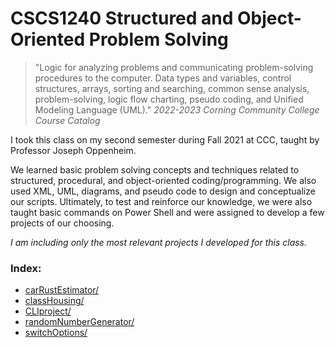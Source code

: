 # CSCS1240 Structured and Object-Oriented Problem Solving

> "Logic for analyzing problems and communicating problem-solving procedures to the computer. 
> Data types and variables, control structures, arrays, sorting and searching, common sense analysis, problem-solving, logic flow charting, pseudo coding, and Unified Modeling Language (UML)."
*2022-2023 Corning Community College Course Catalog*

<p>
I took this class on my second semester during Fall 2021 at CCC, taught by Professor Joseph Oppenheim.<br>
  
We learned basic problem solving concepts and techniques related to structured, procedural, and object-oriented coding/programming. We also used XML, UML, diagrams, and pseudo code to design and conceptualize our scripts. Ultimately, to test and reinforce our knowledge, we were also taught basic commands on Power Shell and were assigned to develop a few projects of our choosing.

  <i>I am including only the most relevant projects I developed for this class.</i>

### Index:
<ul>
  <li><a href="https://github.com/AshBC91/CCC-projects-portfolio/tree/main/CSCS1240_PS/carRustEstimator">carRustEstimator/</a></li>
  <li><a href="https://github.com/AshBC91/CCC-projects-portfolio/tree/main/CSCS1240_PS/classHousing">classHousing/</a></li>
  <li><a href="https://github.com/AshBC91/CCC-projects-portfolio/tree/main/CSCS1240_PS/CLIproject">CLIproject/</a></li>
  <li><a href="https://github.com/AshBC91/CCC-projects-portfolio/tree/main/CSCS1240_PS/randomNumberGenerator">randomNumberGenerator/</a></li>
  <li><a href="https://github.com/AshBC91/CCC-projects-portfolio/tree/main/CSCS1240_PS/switchOptions">switchOptions/</a></li>
</ul>
</p>



